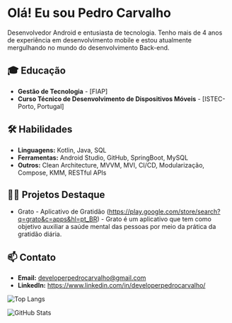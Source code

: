 # Olá! Eu sou Pedro Carvalho

Desenvolvedor Android e entusiasta de tecnologia. Tenho mais de 4 anos de experiência em desenvolvimento mobile e estou atualmente mergulhando no mundo do desenvolvimento Back-end.

## 🎓 Educação
- **Gestão de Tecnologia** - [FIAP]
- **Curso Técnico de Desenvolvimento de Dispositivos Móveis** - [ISTEC- Porto, Portugal]

## 🛠️ Habilidades
- **Linguagens:** Kotlin, Java, SQL
- **Ferramentas:** Android Studio, GitHub, SpringBoot, MySQL
- **Outros:** Clean Architecture, MVVM, MVI, CI/CD, Modularização, Compose, KMM, RESTful APIs

## 🧑‍💻 Projetos Destaque
- Grato - Aplicativo de Gratidão (https://play.google.com/store/search?q=grato&c=apps&hl=pt_BR) - Grato é um aplicativo que tem como objetivo auxiliar a saúde mental das pessoas por meio da prática da gratidão diária.

## 📫 Contato
- **Email:** developerpedrocarvalho@gmail.com
- **LinkedIn:** https://www.linkedin.com/in/developerpedrocarvalho/

![Top Langs](https://github-readme-stats.vercel.app/api/top-langs/?username=devPedroCarvalho&layout=compact)

![GitHub Stats](https://github-readme-stats.vercel.app/api?username=devPedroCarvalho&show_icons=true)



